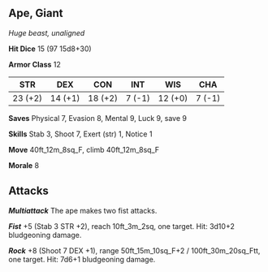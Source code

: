 ## Ape, Giant

*Huge beast, unaligned*

**Hit Dice** 15 (97 15d8+30)

**Armor Class** 12

| STR     | DEX     | CON     | INT     | WIS     | CHA     |
|---------|---------|---------|---------|---------|---------|
| 23 (+2) | 14 (+1) | 18 (+2) |  7 (-1) | 12 (+0) |  7 (-1) |

**Saves** Physical 7, Evasion 8, Mental 9, Luck 9, save 9

**Skills** Stab 3, Shoot 7, Exert (str) 1, Notice 1

**Move** 40ft\_12m\_8sq\_F, climb 40ft\_12m\_8sq\_F

**Morale** 8

## Attacks

***Multiattack*** The ape makes two fist attacks.

***Fist*** +5 (Stab 3 STR +2), reach 10ft\_3m\_2sq, one target. Hit: 3d10+2 bludgeoning damage.

***Rock*** +8 (Shoot 7 DEX +1), range 50ft\_15m\_10sq\_F+2 / 100ft\_30m\_20sq\_Ftt, one target. Hit: 7d6+1 bludgeoning damage.


